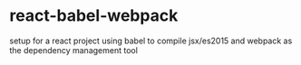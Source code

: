 # react-babel-webpack

setup for a react project using babel to compile jsx/es2015 and webpack as the dependency management tool
